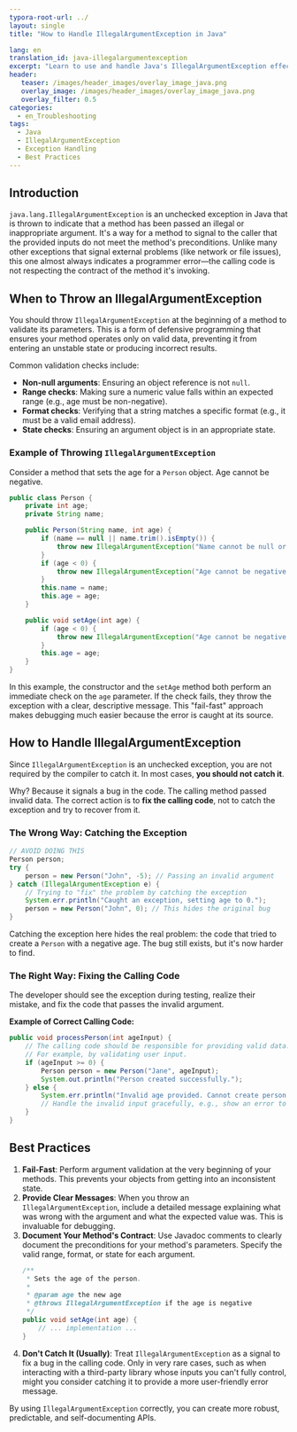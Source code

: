 ```yaml
---
typora-root-url: ../
layout: single
title: "How to Handle IllegalArgumentException in Java"

lang: en
translation_id: java-illegalargumentexception
excerpt: "Learn to use and handle Java's IllegalArgumentException effectively by performing explicit checks at the beginning of your methods to ensure arguments are valid."
header:
   teaser: /images/header_images/overlay_image_java.png
   overlay_image: /images/header_images/overlay_image_java.png
   overlay_filter: 0.5
categories:
  - en_Troubleshooting
tags:
  - Java
  - IllegalArgumentException
  - Exception Handling
  - Best Practices
---
```


## Introduction

`java.lang.IllegalArgumentException` is an unchecked exception in Java that is thrown to indicate that a method has been passed an illegal or inappropriate argument. It's a way for a method to signal to the caller that the provided inputs do not meet the method's preconditions. Unlike many other exceptions that signal external problems (like network or file issues), this one almost always indicates a programmer error—the calling code is not respecting the contract of the method it's invoking.

## When to Throw an IllegalArgumentException

You should throw `IllegalArgumentException` at the beginning of a method to validate its parameters. This is a form of defensive programming that ensures your method operates only on valid data, preventing it from entering an unstable state or producing incorrect results.

Common validation checks include:
- **Non-null arguments**: Ensuring an object reference is not `null`.
- **Range checks**: Making sure a numeric value falls within an expected range (e.g., age must be non-negative).
- **Format checks**: Verifying that a string matches a specific format (e.g., it must be a valid email address).
- **State checks**: Ensuring an argument object is in an appropriate state.

### Example of Throwing `IllegalArgumentException`

Consider a method that sets the age for a `Person` object. Age cannot be negative.

```java
public class Person {
    private int age;
    private String name;

    public Person(String name, int age) {
        if (name == null || name.trim().isEmpty()) {
            throw new IllegalArgumentException("Name cannot be null or empty.");
        }
        if (age < 0) {
            throw new IllegalArgumentException("Age cannot be negative. Received: " + age);
        }
        this.name = name;
        this.age = age;
    }

    public void setAge(int age) {
        if (age < 0) {
            throw new IllegalArgumentException("Age cannot be negative. Received: " + age);
        }
        this.age = age;
    }
}
```

In this example, the constructor and the `setAge` method both perform an immediate check on the `age` parameter. If the check fails, they throw the exception with a clear, descriptive message. This "fail-fast" approach makes debugging much easier because the error is caught at its source.

## How to Handle IllegalArgumentException

Since `IllegalArgumentException` is an unchecked exception, you are not required by the compiler to catch it. In most cases, **you should not catch it**.

Why? Because it signals a bug in the code. The calling method passed invalid data. The correct action is to **fix the calling code**, not to catch the exception and try to recover from it.

### The Wrong Way: Catching the Exception

```java
// AVOID DOING THIS
Person person;
try {
    person = new Person("John", -5); // Passing an invalid argument
} catch (IllegalArgumentException e) {
    // Trying to "fix" the problem by catching the exception
    System.err.println("Caught an exception, setting age to 0.");
    person = new Person("John", 0); // This hides the original bug
}
```
Catching the exception here hides the real problem: the code that tried to create a `Person` with a negative age. The bug still exists, but it's now harder to find.

### The Right Way: Fixing the Calling Code

The developer should see the exception during testing, realize their mistake, and fix the code that passes the invalid argument.

**Example of Correct Calling Code:**
```java
public void processPerson(int ageInput) {
    // The calling code should be responsible for providing valid data.
    // For example, by validating user input.
    if (ageInput >= 0) {
        Person person = new Person("Jane", ageInput);
        System.out.println("Person created successfully.");
    } else {
        System.err.println("Invalid age provided. Cannot create person.");
        // Handle the invalid input gracefully, e.g., show an error to the user.
    }
}
```

## Best Practices

1.  **Fail-Fast**: Perform argument validation at the very beginning of your methods. This prevents your objects from getting into an inconsistent state.
2.  **Provide Clear Messages**: When you throw an `IllegalArgumentException`, include a detailed message explaining what was wrong with the argument and what the expected value was. This is invaluable for debugging.
3.  **Document Your Method's Contract**: Use Javadoc comments to clearly document the preconditions for your method's parameters. Specify the valid range, format, or state for each argument.
    ```java
    /**
     * Sets the age of the person.
     *
     * @param age the new age
     * @throws IllegalArgumentException if the age is negative
     */
    public void setAge(int age) {
        // ... implementation ...
    }
    ```
4.  **Don't Catch It (Usually)**: Treat `IllegalArgumentException` as a signal to fix a bug in the calling code. Only in very rare cases, such as when interacting with a third-party library whose inputs you can't fully control, might you consider catching it to provide a more user-friendly error message.

By using `IllegalArgumentException` correctly, you can create more robust, predictable, and self-documenting APIs.
